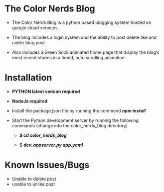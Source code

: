 # The Color Nerds Blog

- The Color Nerds Blog is a python based blogging system hosted on google cloud services. 

- The blog includes a login system and the ability to post delete like and unlike blog post. 

- Also includes a Green Sock animated home page that display the blog’s most recent stories in a timed, 
auto scrolling animation. 


# Installation

- **PYTHON latest version required**

- **NodeJs required**

- Install the package.json file by running the command
    **_npm install_**
    
- Start the Python development server by running the following commands
    (change into the color_nerds_blog directory)
    - **_$ cd color_nerds_blog_** 
    
    - $ **_dev_appserver.py app.yaml_**


# Known Issues/Bugs

- Unable to delete post
- unable to unlike post
